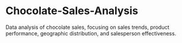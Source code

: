 # Chocolate-Sales-Analysis
Data analysis of chocolate sales, focusing on sales trends, product performance, geographic distribution, and salesperson effectiveness.
